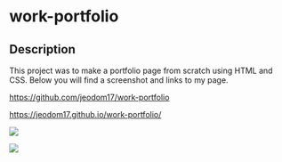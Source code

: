 # work-portfolio


## Description

This project was to make a portfolio page from scratch using HTML and CSS.  Below you will find a screenshot and links to my page.


https://github.com/jeodom17/work-portfolio

https://jeodom17.github.io/work-portfolio/


![](./portfolio_ss1.png)

![](./portfolio_ss2.png)




  

